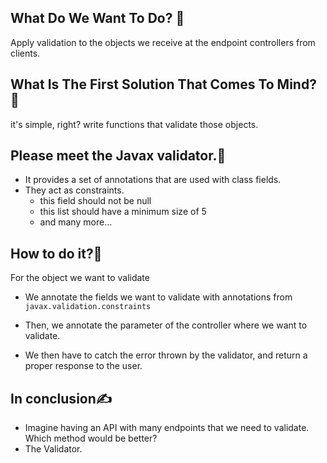 ## **What Do We Want To Do?** 🤔
Apply validation to the objects we receive at the endpoint controllers from clients.

## **What Is The First Solution That Comes To Mind?** 🧠
it's simple, right? write functions that validate those objects.

## Please meet the Javax validator.🥳
- It provides a set of annotations that are used with class fields.
- They act as constraints.
	- this field should not be null
	- this list should have a minimum size of 5
	- and many more...

## How to do it?👀

For the object we want to validate
- We annotate the fields we want to validate with annotations from ```javax.validation.constraints```

- Then, we annotate the parameter of the controller where we want to validate.

- We then have to catch the error thrown by the validator, and return a proper response to the user.


## In conclusion✍️
- Imagine having an API with many endpoints that we need to validate. Which method would be better?
- The Validator.
